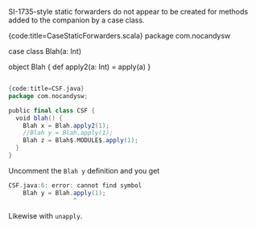 SI-1735-style static forwarders do not appear to be created for methods added to the companion by a case class.

{code:title=CaseStaticForwarders.scala}
package com.nocandysw

case class Blah(a: Int)

object Blah {
  def apply2(a: Int) = apply(a)
}
```scala

{code:title=CSF.java}
package com.nocandysw;

public final class CSF {
  void blah() {
    Blah x = Blah.apply2(1);
    //Blah y = Blah.apply(1);
    Blah z = Blah$.MODULE$.apply(1);
  }
}
```

Uncomment the `Blah y` definition and you get

```scala
CSF.java:6: error: cannot find symbol
    Blah y = Blah.apply(1);
                  ^
```

Likewise with `unapply`.
